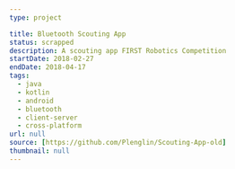 ```yaml
---
type: project

title: Bluetooth Scouting App
status: scrapped
description: A scouting app FIRST Robotics Competition
startDate: 2018-02-27
endDate: 2018-04-17
tags:
  - java
  - kotlin
  - android
  - bluetooth
  - client-server
  - cross-platform
url: null
source: [https://github.com/Plenglin/Scouting-App-old]
thumbnail: null
---
```

